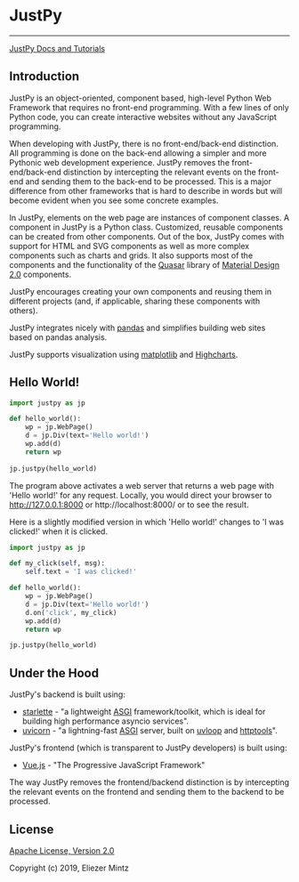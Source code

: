 # JustPy
---
[JustPy Docs and Tutorials](https://justpy.io)

## Introduction

JustPy is an object-oriented, component based, high-level Python Web Framework that requires no front-end programming. With a few lines of only Python code, you can create interactive websites without any JavaScript programming.  

When developing with JustPy, there is no front-end/back-end distinction. All programming is done on the back-end allowing a simpler and more Pythonic web development experience. JustPy removes the front-end/back-end distinction by intercepting the relevant events on the front-end and sending them to the back-end to be processed. This is a major difference from other frameworks that is hard to describe in words but will become evident when you see some concrete examples. 

In JustPy, elements on the web page are instances of component classes. A component in JustPy is a Python class. Customized, reusable components can be created from other components. Out of the box, JustPy comes with support for HTML and SVG components as well as more complex components such as charts and grids.  It also supports most of the components and the functionality of the [Quasar](https://quasar.dev/) library of [Material Design 2.0](https://material.io/) components.

JustPy encourages creating your own components and reusing them in different projects (and, if applicable, sharing these components with others). 

JustPy integrates nicely with [pandas](https://pandas.pydata.org/) and simplifies building web sites based on pandas analysis. 

JustPy supports visualization using [matplotlib](tutorial/matplotlib.md) and [Highcharts](charts_tutorial/introduction.md).

## Hello World!

```python
import justpy as jp

def hello_world():
    wp = jp.WebPage()
    d = jp.Div(text='Hello world!')
    wp.add(d)
    return wp
    
jp.justpy(hello_world)
```

The program above activates a web server that returns a web page with 'Hello world!' for any request. Locally, you would direct your browser to http://127.0.0.1:8000 or http://localhost:8000/ or  to see the result.

Here is a slightly modified version in which 'Hello world!' changes to 'I was clicked!' when it is clicked.

```python
import justpy as jp

def my_click(self, msg):
    self.text = 'I was clicked!'

def hello_world():
    wp = jp.WebPage()
    d = jp.Div(text='Hello world!')
    d.on('click', my_click)
    wp.add(d)
    return wp

jp.justpy(hello_world)
```

## Under the Hood

JustPy's backend is built using: 
* [starlette](https://www.starlette.io/) - "a lightweight [ASGI](https://asgi.readthedocs.io/en/latest/) framework/toolkit, which is ideal for building high performance asyncio services".
* [uvicorn](https://www.uvicorn.org/) - "a lightning-fast [ASGI](https://asgi.readthedocs.io/en/latest/) server, built on [uvloop](https://github.com/MagicStack/uvloop) and [httptools](https://github.com/MagicStack/httptools)".

JustPy's frontend (which is transparent to JustPy developers) is built using: 
* [Vue.js](https://vuejs.org/) - "The Progressive JavaScript Framework"

The way JustPy removes the frontend/backend distinction is by intercepting the relevant events on the frontend and sending them to the backend to be processed. 

## License 

[Apache License, Version 2.0](http://www.apache.org/licenses/LICENSE-2.0.txt)

Copyright (c) 2019, Eliezer Mintz
